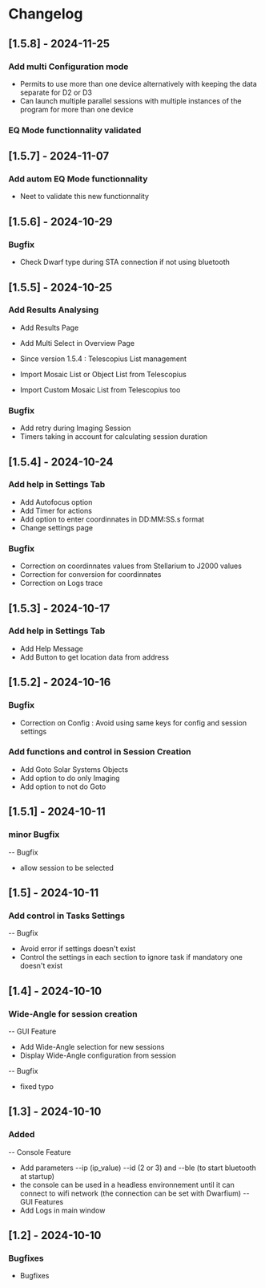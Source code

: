 # Changelog

## [1.5.8] - 2024-11-25

### Add multi Configuration mode
- Permits to use more than one device alternatively with keeping the data separate for D2 or D3
- Can launch multiple parallel sessions with multiple instances of the program for more than one device

###  EQ Mode functionnality validated

## [1.5.7] - 2024-11-07

### Add autom EQ Mode functionnality
- Neet to validate this new functionnality

## [1.5.6] - 2024-10-29

### Bugfix
- Check Dwarf type during STA connection if not using bluetooth

## [1.5.5] - 2024-10-25

### Add Results Analysing
- Add Results Page
- Add Multi Select in Overview Page

- Since version 1.5.4 : Telescopius List management
- Import Mosaic List or Object List from Telescopius
- Import Custom Mosaic List from Telescopius too
 
### Bugfix
- Add retry during Imaging Session
- Timers taking in account for calculating session duration

## [1.5.4] - 2024-10-24

### Add help in Settings Tab
- Add Autofocus option
- Add Timer for actions
- Add option to enter coordinnates in DD:MM:SS.s format
- Change settings page 

### Bugfix
- Correction on coordinnates values from Stellarium to J2000 values
- Correction for conversion for coordinnates
- Correction on Logs trace

## [1.5.3] - 2024-10-17

### Add help in Settings Tab
- Add Help Message
- Add Button to get location data from address

## [1.5.2] - 2024-10-16

### Bugfix
- Correction on Config : Avoid using same keys for config and session settings

### Add functions and control in Session Creation

- Add Goto Solar Systems Objects
- Add option to do only Imaging
- Add option to not do Goto

## [1.5.1] - 2024-10-11

### minor Bugfix

-- Bugfix

- allow session to be selected

## [1.5] - 2024-10-11

### Add control in Tasks Settings

-- Bugfix

- Avoid error if settings doesn't exist
- Control the settings in each section to ignore task if mandatory one doesn't exist

## [1.4] - 2024-10-10

### Wide-Angle for session creation

-- GUI Feature

- Add Wide-Angle selection for new sessions
- Display Wide-Angle configuration from session

-- Bugfix

- fixed typo

## [1.3] - 2024-10-10

### Added

-- Console Feature

- Add parameters --ip (ip_value) --id (2 or 3) and --ble (to start bluetooth at startup)
- the console can be used in a headless environnement until it can connect to wifi network (the connection can be set with Dwarfium)
-- GUI Features
- Add Logs in main window

## [1.2] - 2024-10-10

### Bugfixes

- Bugfixes

